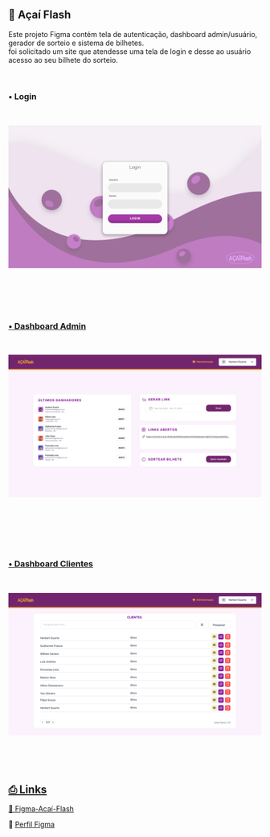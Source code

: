  
## 🍇 Açaí Flash 

<p>Este projeto Figma contém tela de autenticação, dashboard admin/usuário, gerador de sorteio e sistema de bilhetes. <br>
foi solicitado um site que atendesse uma tela de login e desse ao usuário acesso ao seu bilhete do sorteio.</p>

<br>

### • Login

<br>

<img src="https://raw.githubusercontent.com/GuilhermeFrance/AcaiFlash/main/images/login-acai-flash.png" alt="tela de login" width="800px" align="center"><a href="https://www.figma.com/community/file/1374510257423263978">

<br>
<br>
<br>
<br>

### • Dashboard Admin

<br>

<img src="https://raw.githubusercontent.com/GuilhermeFrance/AcaiFlash/main/images/dashboard-admin-acai-flash.png" alt="tela de login" width="800px" align="center"><a href="https://www.figma.com/community/file/1374510257423263978">

<br>
<br>
<br>
<br>
<br>

### • Dashboard Clientes

<br>


<img src="https://raw.githubusercontent.com/GuilhermeFrance/AcaiFlash/main/images/clientes-acai-flash.png" alt="tela de login" width="800px" align="center"><a href="https://www.figma.com/community/file/1374510257423263978">

<br>
<br>
<br>

## ⎙ Links

🍇 [Figma-Acaí-Flash](https://www.figma.com/community/file/1374510257423263978)

👤 [Perfil Figma](https://www.figma.com/@guilhermefrance)
